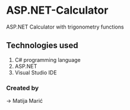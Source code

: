 # ASP.NET-Calculator
ASP.NET Calculator with trigonometry functions

## Technologies used

1. C# programming language
2. ASP.NET 
3. Visual Studio IDE

### Created by

-> Matija Marić
